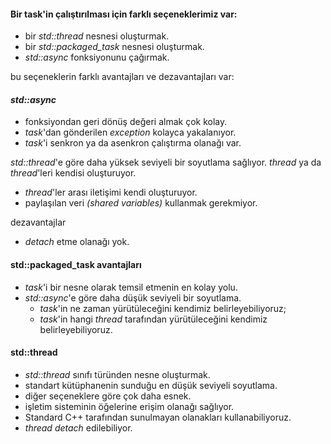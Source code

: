 #### Bir task'in çalıştırılması için farklı seçeneklerimiz var:

+ bir _std::thread_ nesnesi oluşturmak.
+ bir _std::packaged_task_ nesnesi oluşturmak.
+ _std::async_ fonksiyonunu çağırmak.

bu seçeneklerin farklı avantajları ve dezavantajları var:

#### _std::async_
- fonksiyondan geri dönüş değeri almak çok kolay.
- _task_'dan gönderilen _exception_ kolayca yakalanıyor.
- _task_'i senkron ya da asenkron çalıştırma olanağı var.

_std::thread_'e göre daha yüksek seviyeli bir soyutlama sağlıyor.
_thread_ ya da _thread_'leri kendisi oluşturuyor.
- _thread_'ler arası iletişimi kendi oluşturuyor.
- paylaşılan veri _(shared variables)_ kullanmak gerekmiyor.

dezavantajlar<br>
- _detach_ etme olanağı yok.


#### std::packaged_task avantajları
+ _task_'i bir nesne olarak temsil etmenin en kolay yolu.
+ _std::async_'e göre daha düşük seviyeli bir soyutlama.
	- _task_'in ne zaman yürütüleceğini kendimiz belirleyebiliyoruz;
	- _task_'in hangi _thread_ tarafından yürütüleceğini kendimiz belirleyebiliyoruz.

#### std::thread
+ _std::thread_ sınıfı türünden nesne oluşturmak.
+ standart kütüphanenin sunduğu en düşük seviyeli soyutlama.
+ diğer seçeneklere göre çok daha esnek.
+ işletim sisteminin öğelerine erişim olanağı sağlıyor.
+ Standard C++ tarafından sunulmayan olanakları kullanabiliyoruz.
+ _thread detach_ edilebiliyor.

